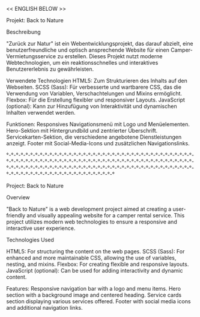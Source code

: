 << ENGLISH BELOW >>

Projekt: Back to Nature

Beschreibung

"Zurück zur Natur" ist ein Webentwicklungsprojekt, das darauf abzielt, eine benutzerfreundliche und optisch ansprechende Website für einen Camper-Vermietungsservice zu erstellen. Dieses Projekt nutzt moderne Webtechnologien, um ein reaktionsschnelles und interaktives Benutzererlebnis zu gewährleisten.

Verwendete Technologien
HTML5: Zum Strukturieren des Inhalts auf den Webseiten.
SCSS (Sass): Für verbesserte und wartbarere CSS, das die Verwendung von Variablen, Verschachtelungen und Mixins ermöglicht.
Flexbox: Für die Erstellung flexibler und responsiver Layouts.
JavaScript (optional): Kann zur Hinzufügung von Interaktivität und dynamischen Inhalten verwendet werden.

Funktionen:
Responsives Navigationsmenü mit Logo und Menüelementen.
Hero-Sektion mit Hintergrundbild und zentrierter Überschrift.
Servicekarten-Sektion, die verschiedene angebotene Dienstleistungen anzeigt.
Footer mit Social-Media-Icons und zusätzlichen Navigationslinks.

°-°-°-°-°-°-°-°-°-°-°-°-°-°-°-°-°-°-°-°-°-°-°-°-°-°-°-°-°-°-°-°-°-°-°-°-°-°-°-°-°-°-°-°-°-°-°-°-°-°-°-°-°-°-°-°-°-°-°-°-°-°-°-°-°-°-°-°-°-°-°-°-°-°-°-°-°-°-°-°-°-°-°-°-°-°-°-°-°-°-°-°-°-°-°-°-°-°-°-°-°-°-°-°-°-°-°-°-°-°-°-°-°-°-°-°-°-°-°-°-°-°-°-°-°-°-°-°-°-°-°-°-°-°-°-°-°-°-°-°

Project: Back to Nature

Overview

"Back to Nature" is a web development project aimed at creating a user-friendly and visually appealing website for a camper rental service. This project utilizes modern web technologies to ensure a responsive and interactive user experience.

Technologies Used

HTML5: For structuring the content on the web pages.
SCSS (Sass): For enhanced and more maintainable CSS, allowing the use of variables, nesting, and mixins.
Flexbox: For creating flexible and responsive layouts.
JavaScript (optional): Can be used for adding interactivity and dynamic content.

Features:
Responsive navigation bar with a logo and menu items.
Hero section with a background image and centered heading.
Service cards section displaying various services offered.
Footer with social media icons and additional navigation links.

